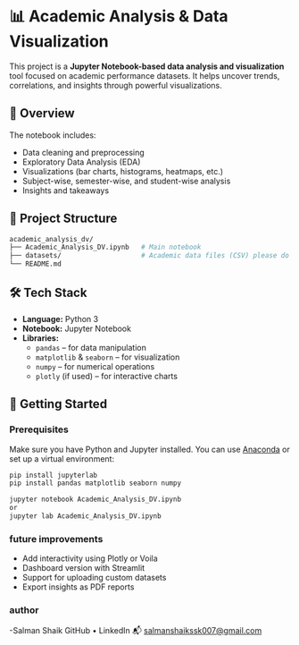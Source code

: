 # 📊 Academic Analysis & Data Visualization

This project is a **Jupyter Notebook-based data analysis and visualization** tool focused on academic performance datasets. It helps uncover trends, correlations, and insights through powerful visualizations.

## 🧠 Overview

The notebook includes:

- Data cleaning and preprocessing
- Exploratory Data Analysis (EDA)
- Visualizations (bar charts, histograms, heatmaps, etc.)
- Subject-wise, semester-wise, and student-wise analysis
- Insights and takeaways

## 📂 Project Structure
```bash
academic_analysis_dv/
├── Academic_Analysis_DV.ipynb   # Main notebook
├── datasets/                    # Academic data files (CSV) please do add dataset
└── README.md
```
## 🛠️ Tech Stack

- **Language:** Python 3
- **Notebook:** Jupyter Notebook
- **Libraries:**  
  - `pandas` – for data manipulation  
  - `matplotlib` & `seaborn` – for visualization  
  - `numpy` – for numerical operations  
  - `plotly` (if used) – for interactive charts  

## 🚀 Getting Started

### Prerequisites

Make sure you have Python and Jupyter installed. You can use [Anaconda](https://www.anaconda.com/) or set up a virtual environment:

```bash
pip install jupyterlab
pip install pandas matplotlib seaborn numpy

jupyter notebook Academic_Analysis_DV.ipynb
or
jupyter lab Academic_Analysis_DV.ipynb
```
### future improvements
- Add interactivity using Plotly or Voila
- Dashboard version with Streamlit
- Support for uploading custom datasets
- 	Export insights as PDF reports

### author
-Salman Shaik
GitHub • LinkedIn
📬 salmanshaikssk007@gmail.com

